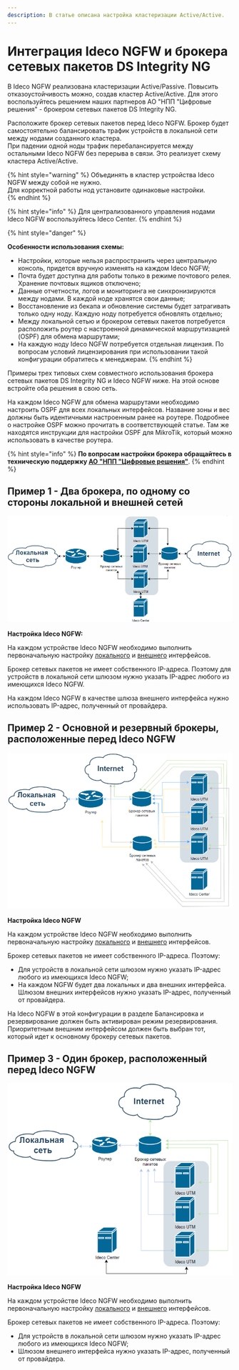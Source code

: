 ```yaml
---
description: В статье описана настройка кластеризации Active/Active.
---
```


# Интеграция Ideco NGFW и брокера сетевых пакетов DS Integrity NG

В Ideco NGFW реализована кластеризации Active/Passive. Повысить отказоустойчивость можно, создав кластер Active/Active. Для этого воспользуйтесь решением наших партнеров АО "НПП "Цифровые решения" - брокером сетевых пакетов DS Integrity NG.

Расположите брокер сетевых пакетов перед Ideco NGFW. Брокер будет самостоятельно балансировать трафик устройств в локальной сети между нодами созданного кластера. \
При падении одной ноды трафик перебалансируется между остальными Ideco NGFW без перерыва в связи. Это реализует схему кластера Active/Active. 

{% hint style="warning" %}
Объединять в кластер устройства Ideco NGFW между собой не нужно. \
Для корректной работы нод установите одинаковые настройки.  
{% endhint %}

{% hint style="info" %}
Для централизованного управления нодами Ideco NGFW воспользуйтесь Ideco Center.
{% endhint %}

{% hint style="danger" %}

**Особенности использования схемы:**

* Настройки, которые нельзя распространить через центральную консоль, придется вручную изменять на каждом Ideco NGFW;
* Почта будет доступна для работы только в режиме почтового релея. Хранение почтовых ящиков отключено;
* Данные отчетности, логов и мониторинга не синхронизируются между нодами. В каждой ноде хранятся свои данные;
* Восстановление из бекапа и обновление системы будет затрагивать только одну ноду. Каждую ноду потребуется обновлять отдельно;
* Между локальной сетью и брокером сетевых пакетов потребуется расположить роутер с настроенной динамической маршрутизацией (OSPF) для обмена маршрутами;
* На каждую ноду Ideco NGFW потребуется отдельная лицензия. По вопросам условий лицензирования при использовании такой конфигурации обратитесь к менеджерам.
{% endhint %}

Примеры трех типовых схем совместного использования брокера сетевых пакетов DS Integrity NG и Ideco NGFW ниже. На этой основе встройте оба решения в свою сеть.

На каждом Ideco NGFW для обмена маршрутами необходимо настроить OSPF для всех локальных интерфейсов. Название зоны и вес должны быть идентичными настроенным ранее на роутере. Подробнее о настройке OSPF можно прочитать в соответствующей статье. Там же находятся инструкции для настройки OSPF для MikroTik, который можно использовать в качестве роутера.

{% hint style="info" %}
**По вопросам настройки брокера обращайтесь в техническую поддержку [АО "НПП "Цифровые решения"](https://dsol.ru/support/)**.
{% endhint %}

## Пример 1 - Два брокера, по одному со стороны локальной и внешней сетей

![](/.gitbook/assets/integrity.png)


**Настройка Ideco NGFW:**

На каждом устройстве Ideco NGFW необходимо выполнить первоначальную настройку [локального](/settings/services/connection-to-provider/local-ethernet.md) и [внешнего](/settings/services/connection-to-provider/ethernet-connection.md) интерфейсов. 

Брокер сетевых пакетов не имеет собственного IP-адреса. Поэтому для устройств в локальной сети шлюзом нужно указать IP-адрес любого из имеющихся Ideco NGFW.

На каждом Ideco NGFW в качестве шлюза внешнего интерфейса нужно использовать IP-адрес, полученный от провайдера.

## Пример 2 - Основной и резервный брокеры, расположенные перед Ideco NGFW

![](/.gitbook/assets/integrity1.png)

**Настройка Ideco NGFW**

На каждом устройстве Ideco NGFW необходимо выполнить первоначальную настройку [локального](/settings/services/connection-to-provider/local-ethernet.md) и [внешнего](/settings/services/connection-to-provider/ethernet-connection.md) интерфейсов. 

Брокер сетевых пакетов не имеет собственного IP-адреса. Поэтому:

* Для устройств в локальной сети шлюзом нужно указать IP-адрес любого из имеющихся Ideco NGFW;
* На каждом NGFW  будет два локальных и два внешних интерфейса. Шлюзом внешних интерфейсов нужно указать IP-адрес, полученный от провайдера.

На Ideco NGFW в этой конфигурации в разделе Балансировка и резервирование должен быть активирован режим резервирования. Приоритетным внешним интерфейсом должен быть выбран тот, который идет к основному брокеру сетевых пакетов. 

## Пример 3 - Один брокер, расположенный перед Ideco NGFW

![](/.gitbook/assets/integrity2.png)

**Настройка Ideco NGFW**

На каждом устройстве Ideco NGFW необходимо выполнить первоначальную настройку [локального](/settings/services/connection-to-provider/local-ethernet.md) и [внешнего](/settings/services/connection-to-provider/ethernet-connection.md) интерфейсов. 

Брокер сетевых пакетов не имеет собственного IP-адреса. Поэтому:

* Для устройств в локальной сети шлюзом нужно указать IP-адрес любого из имеющихся Ideco NGFW;
* Шлюзом внешнего интерфейса нужно указать IP-адрес, полученный от провайдера.
